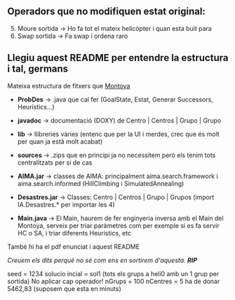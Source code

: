  ## Operadors que no modifiquen estat original: 

 5. Moure sortida -> Ho fa tot el mateix helicòpter i quan esta buit para
 6. Swap sortida -> Fa swap i ordena raro
 
 
 ## Llegiu aquest README per entendre la estructura i tal, germans

Mateixa estructura de fitxers que [Montoya](https://github.com/trenete97/IA-Practica1-Gasolina/tree/master/Practica1)

* __ProbDes__ -> .java que cal fer (GoalState, Estat, Generar Successors, Heurístics...)

* __javadoc__ -> documentació (DOXY) de Centro | Centros | Grupo | Grupo

* __lib__ -> llibreries vàries (entenc que per la UI i merdes, crec que és molt per quan ja està molt acabat)

* __sources__ -> .zips que en principi ja no necessitem però els tenim tots centralitzats per si de cas

* __AIMA.jar__ -> classes de AIMA: principalment aima.search.framework i aima.search.informed (HillClimbing i SimulatedAnnealing)

* __Desastres.jar__ -> Classes: Centro | Centros | Grupo | Grupos (import IA.Desastres.* per importar les 4)

* __Main.java__ -> El Main, haurem de fer enginyeria inversa amb el Main del Montoya, serveix per triar paràmetres com per exemple si es fa servir HC o SA, i triar diferents Heuristics, etc

També hi ha el pdf enunciat i aquest README

*Creuem els dits perquè no sé com ens en sortirem d'aquesta. __RIP__*

seed = 1234
solucio incial = sol1 (tots els grups a heli0 amb un 1 grup per sortida)
No aplicar cap operador!
nGrups = 100
nCentres = 5 
ha de donar 5462,83 (suposem que esta en minuts)
